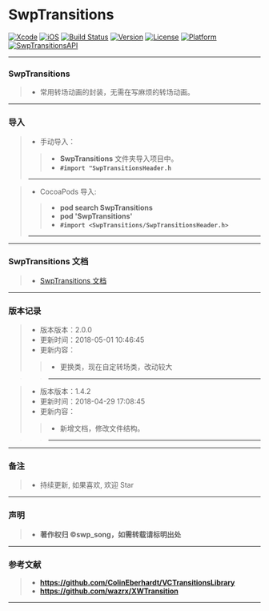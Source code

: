 # SwpTransitions

[![Xcode](https://img.shields.io/badge/Xcode-9.3-25B1F6.svg)](https://developer.apple.com/xcode)
[![iOS](https://img.shields.io/badge/iOS-8.0+-1C75AF.svg)](https://developer.apple.com/xcode)
[![Build Status](https://travis-ci.org/swp-song/SwpTransitions.svg?branch=master)](https://travis-ci.org/swp-song/SwpTransitions)
[![Version](https://img.shields.io/cocoapods/v/SwpTransitions.svg?style=flat)](http://cocoapods.org/pods/SwpTransitions) 
[![License](https://img.shields.io/cocoapods/l/SwpTransitions.svg?style=flat)](http://cocoapods.org/pods/SwpTransitions) 
[![Platform](https://img.shields.io/cocoapods/p/SwpTransitions.svg?style=flat)](http://cocoapods.org/pods/SwpTransitions)
[![SwpTransitionsAPI](https://img.shields.io/badge/SwpTransitionsAPI-v2.0.0-44E0D3.svg)](https://swp-song.com/docs/SwpTransitions/)

-------

### SwpTransitions

> * 常用转场动画的封装，无需在写麻烦的转场动画。

-------


### 导入

> * 手动导入：
> 
>> * **SwpTransitions** 文件夹导入项目中。
>> * **`#import "SwpTransitionsHeader.h`**
>> 
> -------

> * CocoaPods 导入:
> 
>> * **pod search SwpTransitions**
>> * **pod 'SwpTransitions'**
>> * **`#import <SwpTransitions/SwpTransitionsHeader.h>`**
>> 
> -------

-------

### SwpTransitions 文档

> * [SwpTransitions 文档](https://swp-song.com/docs/SwpTransitions/)

-------

### 版本记录

> * 版本版本：2.0.0
> * 更新时间：2018-05-01 10:46:45
> * 更新内容：
> 
>> * 更换类，现在自定转场类，改动较大

>> -------

> * 版本版本：1.4.2
> * 更新时间：2018-04-29 17:08:45
> * 更新内容：
> 
>> * 新增文档，修改文件结构。

>> -------

-------

### 备注

> * 持续更新, 如果喜欢, 欢迎 Star

-------

### 声明

 > * **著作权归 ©swp_song，如需转载请标明出处**

-------

### 参考文献

> * **https://github.com/ColinEberhardt/VCTransitionsLibrary**
> * **https://github.com/wazrx/XWTransition**
> 
-------


